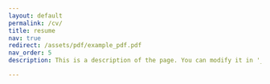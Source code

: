 ```yaml
---
layout: default
permalink: /cv/
title: resume
nav: true
redirect: /assets/pdf/example_pdf.pdf
nav_order: 5
description: This is a description of the page. You can modify it in '_pages/cv.md'.

---
```

